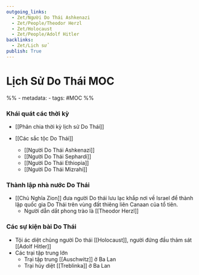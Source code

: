 ```yaml
---
outgoing_links:
  - Zet/Người Do Thái Ashkenazi
  - Zet/People/Theodor Herzl
  - Zet/Holocaust
  - Zet/People/Adolf Hitler
backlinks:
  - Zet/Lịch sử
publish: True
---
```

# Lịch Sử Do Thái MOC

%% - metadata:
	- tags: #MOC %%

### Khái quát các thời kỳ
- [[Phân chia thời kỳ lịch sử Do Thái]]

- [[Các sắc tộc Do Thái]]
	- [[Người Do Thái Ashkenazi]]
	- [[Người Do Thái Sephardi]]
	- [[Người Do Thái Ethiopia]]
	- [[Người Do Thái Mizrahi]]

### Thành lập nhà nước Do Thái
- [[Chủ Nghĩa Zion]] đưa người Do thái lưu lạc khắp nơi về Israel để thành lập quốc gia Do Thái trên vùng đất thiêng liên Canaan của tổ tiên.
	- Người dẫn dắt phong trào là [[Theodor Herzl]]

### Các sự kiện bài Do Thái
- Tội ác diệt chủng người Do thái [[Holocaust]], người đứng đầu thảm sát [[Adolf Hitler]]
- Các trại tập trung lớn
	- Trại tập trung [[Auschwitz]] ở Ba Lan
	- Trại hủy diệt [[Treblinka]] ở Ba Lan

